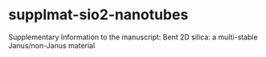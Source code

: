 # supplmat-sio2-nanotubes
Supplementary Information to the manuscript: Bent 2D silica: a multi-stable Janus/non-Janus material
